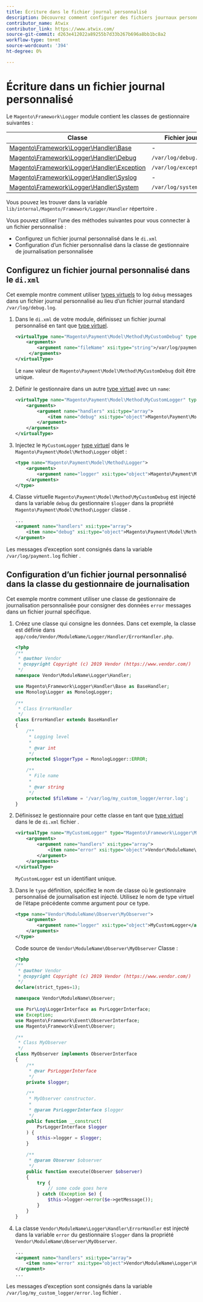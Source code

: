 ```yaml
---
title: Écriture dans le fichier journal personnalisé
description: Découvrez comment configurer des fichiers journaux personnalisés.
contributor_name: Atwix
contributor_link: https://www.atwix.com/
source-git-commit: d263e412022a89255b7d33b267b696a8bb1bc8a2
workflow-type: tm+mt
source-wordcount: '394'
ht-degree: 0%

---
```



# Écriture dans un fichier journal personnalisé

Le `Magento\Framework\Logger` module contient les classes de gestionnaire suivantes :

| Classe | Fichier journal |
| ----- | -------- |
| [Magento\Framework\Logger\Handler\Base][base] | - |
| [Magento\Framework\Logger\Handler\Debug][debug] | `/var/log/debug.log` |
| [Magento\Framework\Logger\Handler\Exception][exception] | `/var/log/exception.log` |
| [Magento\Framework\Logger\Handler\Syslog][syslog] | - |
| [Magento\Framework\Logger\Handler\System][system] | `/var/log/system.log` |

Vous pouvez les trouver dans la variable `lib/internal/Magento/Framework/Logger/Handler` répertoire .

Vous pouvez utiliser l’une des méthodes suivantes pour vous connecter à un fichier personnalisé :

- Configurez un fichier journal personnalisé dans le `di.xml`
- Configuration d’un fichier personnalisé dans la classe de gestionnaire de journalisation personnalisée

## Configurez un fichier journal personnalisé dans le `di.xml`

Cet exemple montre comment utiliser [types virtuels](https://developer.adobe.com/commerce/php/development/build/dependency-injection-file/#virtual-types) to log `debug` messages dans un fichier journal personnalisé au lieu d’un fichier journal standard `/var/log/debug.log`.

1. Dans le `di.xml` de votre module, définissez un fichier journal personnalisé en tant que [type virtuel](https://developer.adobe.com/commerce/php/development/build/dependency-injection-file/#virtual-types).

   ```xml
   <virtualType name="Magento\Payment\Model\Method\MyCustomDebug" type="Magento\Framework\Logger\Handler\Base">
       <arguments>
           <argument name="fileName" xsi:type="string">/var/log/payment.log</argument>
        </arguments>
   </virtualType>
   ```

   Le `name` valeur de `Magento\Payment\Model\Method\MyCustomDebug` doit être unique.

1. Définir le gestionnaire dans un autre [type virtuel](https://developer.adobe.com/commerce/php/development/build/dependency-injection-file/#virtual-types) avec un `name`:

   ```xml
   <virtualType name="Magento\Payment\Model\Method\MyCustomLogger" type="Magento\Framework\Logger\Monolog">
       <arguments>
           <argument name="handlers" xsi:type="array">
               <item name="debug" xsi:type="object">Magento\Payment\Model\Method\MyCustomDebug</item>
           </argument>
       </arguments>
   </virtualType>
   ```

1. Injectez le `MyCustomLogger` [type virtuel](https://developer.adobe.com/commerce/php/development/build/dependency-injection-file/#virtual-types) dans le `Magento\Payment\Model\Method\Logger` objet :

   ```xml
   <type name="Magento\Payment\Model\Method\Logger">
       <arguments>
           <argument name="logger" xsi:type="object">Magento\Payment\Model\Method\MyCustomLogger</argument>
       </arguments>
   </type>
   ```

1. Classe virtuelle `Magento\Payment\Model\Method\MyCustomDebug` est injecté dans la variable `debug` du gestionnaire `$logger` dans la propriété `Magento\Payment\Model\Method\Logger` classe .

   ```xml
   ...
   <argument name="handlers" xsi:type="array">
       <item name="debug" xsi:type="object">Magento\Payment\Model\Method\MyCustomDebug</item>
   </argument>
   ```

Les messages d’exception sont consignés dans la variable `/var/log/payment.log` fichier .

## Configuration d’un fichier journal personnalisé dans la classe du gestionnaire de journalisation

Cet exemple montre comment utiliser une classe de gestionnaire de journalisation personnalisée pour consigner des données `error` messages dans un fichier journal spécifique.

1. Créez une classe qui consigne les données. Dans cet exemple, la classe est définie dans `app/code/Vendor/ModuleName/Logger/Handler/ErrorHandler.php`.

   ```php
   <?php
   /**
    * @author Vendor
    * @copyright Copyright (c) 2019 Vendor (https://www.vendor.com/)
    */
   namespace Vendor\ModuleName\Logger\Handler;
   
   use Magento\Framework\Logger\Handler\Base as BaseHandler;
   use Monolog\Logger as MonologLogger;
   
   /**
    * Class ErrorHandler
    */
   class ErrorHandler extends BaseHandler
   {
       /**
        * Logging level
        *
        * @var int
        */
       protected $loggerType = MonologLogger::ERROR;
   
       /**
        * File name
        *
        * @var string
        */
       protected $fileName = '/var/log/my_custom_logger/error.log';
   }
   ```

1. Définissez le gestionnaire pour cette classe en tant que [type virtuel](https://developer.adobe.com/commerce/php/development/build/dependency-injection-file/#virtual-types) dans le de `di.xml` fichier .

   ```xml
   <virtualType name="MyCustomLogger" type="Magento\Framework\Logger\Monolog">
       <arguments>
           <argument name="handlers" xsi:type="array">
               <item name="error" xsi:type="object">Vendor\ModuleName\Logger\Handler\ErrorHandler</item>
           </argument>
       </arguments>
   </virtualType>
   ```

   `MyCustomLogger` est un identifiant unique.

1. Dans le `type` définition, spécifiez le nom de classe où le gestionnaire personnalisé de journalisation est injecté. Utilisez le nom de type virtuel de l’étape précédente comme argument pour ce type.

   ```xml
   <type name="Vendor\ModuleName\Observer\MyObserver">
       <arguments>
           <argument name="logger" xsi:type="object">MyCustomLogger</argument>
       </arguments>
   </type>
   ```

   Code source de `Vendor\ModuleName\Observer\MyObserver` Classe :

   ```php
   <?php
   /**
    * @author Vendor
    * @copyright Copyright (c) 2019 Vendor (https://www.vendor.com/)
    */
   declare(strict_types=1);
   
   namespace Vendor\ModuleName\Observer;
   
   use Psr\Log\LoggerInterface as PsrLoggerInterface;
   use Exception;
   use Magento\Framework\Event\ObserverInterface;
   use Magento\Framework\Event\Observer;
   
   /**
    * Class MyObserver
    */
   class MyObserver implements ObserverInterface
   {
       /**
        * @var PsrLoggerInterface
        */
       private $logger;
   
       /**
        * MyObserver constructor.
        *
        * @param PsrLoggerInterface $logger
        */
       public function __construct(
           PsrLoggerInterface $logger
       ) {
           $this->logger = $logger;
       }
   
       /**
        * @param Observer $observer
        */
       public function execute(Observer $observer)
       {
           try {
               // some code goes here
           } catch (Exception $e) {
               $this->logger->error($e->getMessage());
           }
       }
   }
   ```

1. La classe `Vendor\ModuleName\Logger\Handler\ErrorHandler` est injecté dans la variable `error` du gestionnaire `$logger` dans la propriété `Vendor\ModuleName\Observer\MyObserver`.

   ```xml
   ...
   <argument name="handlers" xsi:type="array">
       <item name="error" xsi:type="object">Vendor\ModuleName\Logger\Handler\ErrorHandler</item>
   </argument>
   ...
   ```

Les messages d’exception sont consignés dans la variable `/var/log/my_custom_logger/error.log` fichier .

<!-- link definitions -->

[base]: https://github.com/magento/magento2/blob/2.4/lib/internal/Magento/Framework/Logger/Handler/Base.php
[debug]: https://github.com/magento/magento2/blob/2.4/lib/internal/Magento/Framework/Logger/Handler/Debug.php
[exception]: https://github.com/magento/magento2/blob/2.4/lib/internal/Magento/Framework/Logger/Handler/Exception.php
[syslog]: https://github.com/magento/magento2/blob/2.4/lib/internal/Magento/Framework/Logger/Handler/Syslog.php
[system]: https://github.com/magento/magento2/blob/2.4/lib/internal/Magento/Framework/Logger/Handler/System.php
